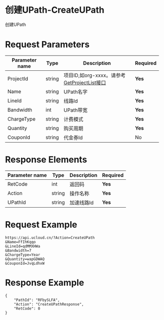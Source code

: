 # 创建UPath-CreateUPath

创建UPath

# Request Parameters
|Parameter name|Type|Description|Required|
|---|---|---|---|
|ProjectId|string|项目ID,如org-xxxx。请参考[GetProjectList接口](api/summary/get_project_list)|**Yes**|
|Name|string|UPath名字|**Yes**|
|LineId|string|线路Id|**Yes**|
|Bandwidth|int|UPath带宽|**Yes**|
|ChargeType|string|计费模式|**Yes**|
|Quantity|string|购买周期|**Yes**|
|CouponId|string|代金券Id|No|

# Response Elements
|Parameter name|Type|Description|Required|
|---|---|---|---|
|RetCode|int|返回码|**Yes**|
|Action|string|操作名称|**Yes**|
|UPathId|string|加速线路Id|**Yes**|

# Request Example
```
https://api.ucloud.cn/?Action=CreateUPath
&Name=FfIhKqqo
&LineId=qdMMXHWa
&Bandwidth=7
&ChargeType=Year
&Quantity=wapGDWAQ
&CouponId=JvqLdhxW
```

# Response Example
```
{
    "PathId": "RFbySLFA", 
    "Action": "CreateUPathResponse", 
    "RetCode": 0
}
```


